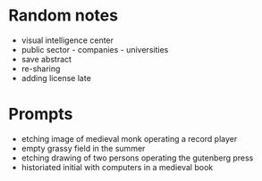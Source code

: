 # Random notes

- visual intelligence center
- public sector - companies - universities
- save abstract
- re-sharing
- adding license late


# Prompts

- etching image of medieval monk operating a record player
- empty grassy field in the summer
- etching drawing of two persons operating the gutenberg press
- historiated initial with computers in a medieval book
